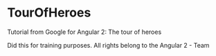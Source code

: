 # TourOfHeroes
Tutorial from Google for Angular 2: The tour of heroes

Did this for training purposes. 
All rights belong to the Angular 2 - Team
